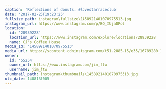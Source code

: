 ```yaml
---
caption: 'Reflections of donuts. #lovestarraceclub'
date: '2017-02-26T19:23:25'
fullsize_path: instagram\fullsize\1458921401070975513.jpg
instagram_url: https://www.instagram.com/p/BQ_IUjaDPoZ
location:
  id: '28939228'
  location_url: https://www.instagram.com/explore/locations/28939228
  name: CJ's Coffee House
media_id: '1458921401070975513'
media_url: https://scontent.cdninstagram.com/t51.2885-15/e35/16789280_1159062240873382_7462332675517317120_n.jpg
owner:
  id: '55254'
  owner_url: https://www.instagram.com/jim_ftw
  username: jim_ftw
thumbnail_path: instagram\thumbnails\1458921401070975513.jpg
utc_date: 1488137005
---
```

